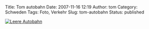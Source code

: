 Title: Tom autobahn
Date: 2007-11-16 12:19
Author: tom
Category: Schweden
Tags: Foto, Verkehr
Slug: tom-autobahn
Status: published

[![Leere
Autobahn](http://www.fiket.de/pic/tomautobahn_s.jpg "Leere Autobahn")](http://www.fiket.de/pic/tomautobahn_l.jpg)

